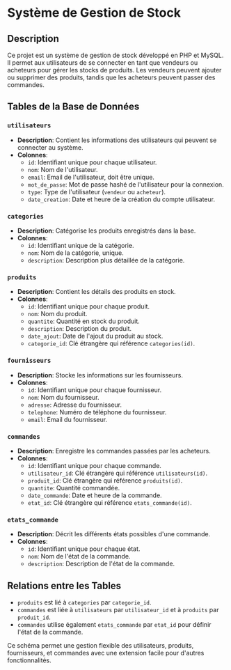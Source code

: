 # Système de Gestion de Stock

## Description

Ce projet est un système de gestion de stock développé en PHP et MySQL. Il permet aux utilisateurs de se connecter en tant que vendeurs ou acheteurs pour gérer les stocks de produits. Les vendeurs peuvent ajouter ou supprimer des produits, tandis que les acheteurs peuvent passer des commandes.

## Tables de la Base de Données

### `utilisateurs`

- **Description**: Contient les informations des utilisateurs qui peuvent se connecter au système.
- **Colonnes**:
  - `id`: Identifiant unique pour chaque utilisateur.
  - `nom`: Nom de l'utilisateur.
  - `email`: Email de l'utilisateur, doit être unique.
  - `mot_de_passe`: Mot de passe hashé de l'utilisateur pour la connexion.
  - `type`: Type de l'utilisateur (`vendeur` ou `acheteur`).
  - `date_creation`: Date et heure de la création du compte utilisateur.

### `categories`

- **Description**: Catégorise les produits enregistrés dans la base.
- **Colonnes**:
  - `id`: Identifiant unique de la catégorie.
  - `nom`: Nom de la catégorie, unique.
  - `description`: Description plus détaillée de la catégorie.

### `produits`

- **Description**: Contient les détails des produits en stock.
- **Colonnes**:
  - `id`: Identifiant unique pour chaque produit.
  - `nom`: Nom du produit.
  - `quantite`: Quantité en stock du produit.
  - `description`: Description du produit.
  - `date_ajout`: Date de l'ajout du produit au stock.
  - `categorie_id`: Clé étrangère qui référence `categories(id)`.

### `fournisseurs`

- **Description**: Stocke les informations sur les fournisseurs.
- **Colonnes**:
  - `id`: Identifiant unique pour chaque fournisseur.
  - `nom`: Nom du fournisseur.
  - `adresse`: Adresse du fournisseur.
  - `telephone`: Numéro de téléphone du fournisseur.
  - `email`: Email du fournisseur.

### `commandes`

- **Description**: Enregistre les commandes passées par les acheteurs.
- **Colonnes**:
  - `id`: Identifiant unique pour chaque commande.
  - `utilisateur_id`: Clé étrangère qui référence `utilisateurs(id)`.
  - `produit_id`: Clé étrangère qui référence `produits(id)`.
  - `quantite`: Quantité commandée.
  - `date_commande`: Date et heure de la commande.
  - `etat_id`: Clé étrangère qui référence `etats_commande(id)`.

### `etats_commande`

- **Description**: Décrit les différents états possibles d'une commande.
- **Colonnes**:
  - `id`: Identifiant unique pour chaque état.
  - `nom`: Nom de l'état de la commande.
  - `description`: Description de l'état de la commande.

## Relations entre les Tables

- `produits` est lié à `categories` par `categorie_id`.
- `commandes` est liée à `utilisateurs` par `utilisateur_id` et à `produits` par `produit_id`.
- `commandes` utilise également `etats_commande` par `etat_id` pour définir l'état de la commande.

Ce schéma permet une gestion flexible des utilisateurs, produits, fournisseurs, et commandes avec une extension facile pour d'autres fonctionnalités.

